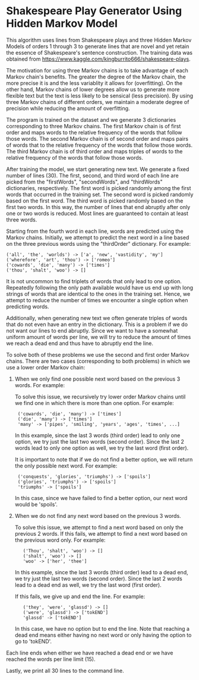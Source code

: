 # Shakespeare Play Generator Using Hidden Markov Model

This algorithm uses lines from Shakespeare plays and three Hidden Markov Models of orders 1 through 3 to generate lines that are novel and yet retain the essence of Shakespeare's sentence construction. The training data was obtained from https://www.kaggle.com/kingburrito666/shakespeare-plays.

The motivation for using three Markov chains is to take advantage of each Markov chain's benefits. The greater the degree of the Markov chain, the more precise it is and the less variablity it allows for (overfitting). On the other hand, Markov chains of lower degrees allow us to generate more flexible text but the text is less likely to be sensical (less precision). By using three Markov chains of different orders, we maintain a moderate degree of precision while reducing the amount of overfitting.

The program is trained on the dataset and we generate 3 dictionaries corresponding to three Markov chains. The first Markov chain is of first order and maps words to the relative frequency of the words that follow those words. The second Markov chain is of second order and maps pairs of words that to the relative frequency of the words that follow those words. The third Markov chain is of third order and maps triples of words to the relative frequency of the words that follow those words.

After training the model, we start generating new text. We generate a fixed number of lines (30). The first, second, and third word of each line are picked from the "firstWords", "secondWords", and "thirdWords" dictionaries, respectively. The first word is picked randomly among the first words that occurred in the training set. The second word is picked randomly based on the first word. The third word is picked randomly based on the first two words. In this way, the number of lines that end abruptly after only one or two words is reduced. Most lines are guaranteed to contain at least three words.

Starting from the fourth word in each line, words are predicted using the Markov chains. Initially, we attempt to predict the next word in a line based on the three previous words using the "thirdOrder" dictionary. For example:

    ('all', 'the', 'worlds') -> ['a', 'new', 'vastidity', 'my']
    ('wherefore', 'art', 'thou') -> ['romeo']
    ('cowards', 'die', 'many') -> ['times']
    ('thou', 'shalt', 'woo') -> []

It is not uncommon to find triplets of words that only lead to one option. Repeatedly following the only path available would have us end up with long strings of words that are identical to the ones in the training set. Hence, we attempt to reduce the number of times we encounter a single option when predicting words.

Additionally, when generating new text we often generate triples of words that do not even have an entry in the dictionary. This is a problem if we do not want our lines to end abruptly. Since we want to have a somewhat uniform amount of words per line,
we will try to reduce the amount of times we reach a dead end and thus have to abruptly end the line.

To solve both of these problems we use the second and first order Markov chains. There are two cases (corresponding to both problems) in which we use a lower order Markov chain:

1) When we only find one possible next word based on the previous 3 words. For example:

    To solve this issue, we recursively try lower order Markov chains until we find one in which there is more than one option. For example:

        ('cowards', 'die', 'many') -> ['times']
        ('die', 'many') -> ['times']
        'many' -> ['pipes', 'smiling', 'years', 'ages', 'times', ...]

    In this example, since the last 3 words (third order) lead to only one option, we try just the last two words (second order). Since the last 2 words lead to only one option as well, we try the last word (first order).

    It is important to note that if we do not find a better option, we will return the only possible next word. For example:

        ('conquests', 'glories', 'triumphs') -> ['spoils']
        ('glories', 'triumphs') -> ['spoils']
        'triumphs' -> ['spoils']

    In this case, since we have failed to find a better option, our next word would be 'spoils'.

2) When we do not find any next word based on the previous 3 words.

    To solve this issue, we attempt to find a next word based on only the previous 2 words. If this fails, we attempt to find a next word based on the previous word only. For example:

          ('Thou', 'shalt', 'woo') -> []
          ('shalt', 'woo') -> []
          'woo' -> ['her', 'thee']

    In this example, since the last 3 words (third order) lead to a dead end, we try just the last two words (second order). Since the last 2 words lead to a dead end as well, we try the last word (first order).

    If this fails, we give up and end the line. For example:

          ('they', 'were', 'glassd') -> []
          ('were', 'glassd') -> ['tokEND']
          'glassd' -> ['tokEND']

    In this case, we have no option but to end the line. Note that reaching a dead end means either having no next word or only having the option to go to 'tokEND'.


Each line ends when either we have reached a dead end or we have reached the words per line limit (15).

Lastly, we print all 30 lines to the command line.
